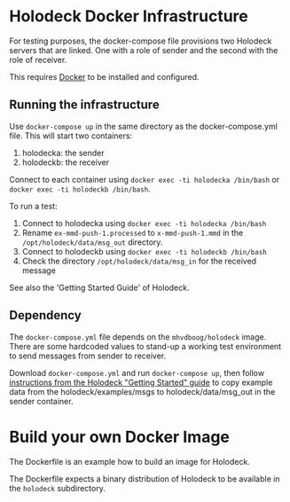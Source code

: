 # Holodeck Docker Infrastructure
For testing purposes, the docker-compose file provisions two Holodeck servers that are linked.
One with a role of sender and the second with the role of receiver.

This requires [Docker](https://docs.docker.com) to be installed and configured.

## Running the infrastructure
Use `docker-compose up` in the same directory as the docker-compose.yml file. This will start two containers:

1. holodecka: the sender
2. holodeckb: the receiver

Connect to each container using `docker exec -ti holodecka /bin/bash` or `docker exec -ti holodeckb /bin/bash`.

To run a test:
 
1. Connect to holodecka using `docker exec -ti holodecka /bin/bash`
2. Rename `ex-mmd-push-1.processed` to `x-mmd-push-1.mmd` in the `/opt/holodeck/data/msg_out` directory.
3. Connect to holodeckb using `docker exec -ti holodeckb /bin/bash`
4. Check the directory `/opt/holodeck/data/msg_in` for the received message

See also the 'Getting Started Guide' of Holodeck.

## Dependency
The `docker-compose.yml` file depends on the `mhvdboog/holodeck` image. There are some hardcoded values
to stand-up a working test environment to send messages from sender to receiver.

Download `docker-compose.yml` and run `docker-compose up`, then follow [instructions from the Holodeck "Getting Started" guide](http://holodeck-b2b.org/documentation/getting-started/) to copy example data
from the holodeck/examples/msgs to holodeck/data/msg_out in the sender container.

# Build your own Docker Image
The Dockerfile is an example how to build an image for Holodeck.

The Dockerfile expects a binary distribution of Holodeck to be available in the `holodeck` subdirectory.
